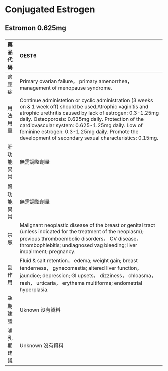 # Conjugated Estrogen

## Estromon 0.625mg

##### 

| 藥品代碼   | OEST6                                                                                                                                                                                                                                                                                                                                                                                        |
|:-----------|:---------------------------------------------------------------------------------------------------------------------------------------------------------------------------------------------------------------------------------------------------------------------------------------------------------------------------------------------------------------------------------------------|
| 適應症     | Primary ovarian failure， primary amenorrhea， management of menopause syndrome.                                                                                                                                                                                                                                                                                                             |
| 用法用量   | Continue administetion or cyclic administration (3 weeks on & 1 week off) should be used.Atrophic vaginitis and atrophic urethritis caused by lack of estrogen: 0.3-1.25mg daily. Osteoporosis: 0.625mg daily. Protection of the cardiovascular system: 0.625-1.25mg daily. Low of feminine estrogen: 0.3-1.25mg daily. Promote the development of secondary sexual characteristics: 0.15mg. |
| 肝功能異常 | 無需調整劑量                                                                                                                                                                                                                                                                                                                                                                                 |
| 腎功能異常 | 無需調整劑量                                                                                                                                                                                                                                                                                                                                                                                 |
| 禁忌       | Malignant neoplastic disease of the breast or genital tract (unless indicated for the treatment of the neoplasm); previous thromboembolic disorders， CV disease， thrombophlebitis; undiagnosed vag bleeding; liver impairment; pregnancy.                                                                                                                                                  |
| 副作用     | Fluid & salt retention， edema; weight gain; breast tenderness， gynecomastia; altered liver function， jaundice; depression; GI upsets， dizziness， chloasma， rash， urticaria， erythema multiforme; endometrial hyperplasia.                                                                                                                                                            |
| 孕期建議   | Uknown 沒有資料                                                                                                                                                                                                                                                                                                                                                                              |
| 哺乳期建議 | Unknown 沒有資料                                                                                                                                                                                                                                                                                                                                                                             |

